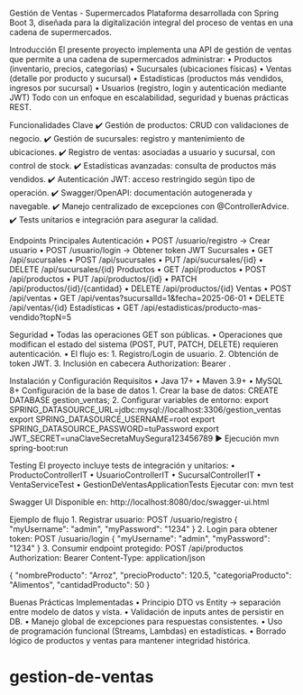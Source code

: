 Gestión de Ventas - Supermercados
Plataforma desarrollada con Spring Boot 3, diseñada para la digitalización integral del proceso de ventas en una cadena de supermercados.

Introducción
El presente proyecto implementa una API de gestión de ventas que permite a una cadena de supermercados administrar:
    • Productos (inventario, precios, categorías)
    • Sucursales (ubicaciones físicas)
    • Ventas (detalle por producto y sucursal)
    • Estadísticas (productos más vendidos, ingresos por sucursal)
    • Usuarios (registro, login y autenticación mediante JWT)
Todo con un enfoque en escalabilidad, seguridad y buenas prácticas REST.

Funcionalidades Clave
✔️ Gestión de productos: CRUD con validaciones de negocio.
✔️ Gestión de sucursales: registro y mantenimiento de ubicaciones.
✔️ Registro de ventas: asociadas a usuario y sucursal, con control de stock.
✔️ Estadísticas avanzadas: consulta de productos más vendidos.
✔️ Autenticación JWT: acceso restringido según tipo de operación.
✔️ Swagger/OpenAPI: documentación autogenerada y navegable.
✔️ Manejo centralizado de excepciones con @ControllerAdvice.
✔️ Tests unitarios e integración para asegurar la calidad.

Endpoints Principales
Autenticación
    • POST /usuario/registro → Crear usuario
    • POST /usuario/login → Obtener token JWT
Sucursales
    • GET /api/sucursales
    • POST /api/sucursales
    • PUT /api/sucursales/{id}
    • DELETE /api/sucursales/{id}
Productos
    • GET /api/productos
    • POST /api/productos
    • PUT /api/productos/{id}
    • PATCH /api/productos/{id}/{cantidad}
    • DELETE /api/productos/{id}
Ventas
    • POST /api/ventas
    • GET /api/ventas?sucursalId=1&fecha=2025-06-01
    • DELETE /api/ventas/{id}
Estadísticas
    • GET /api/estadisticas/producto-mas-vendido?topN=5

Seguridad
    • Todas las operaciones GET son públicas.
    • Operaciones que modifican el estado del sistema (POST, PUT, PATCH, DELETE) requieren autenticación.
    • El flujo es:
        1. Registro/Login de usuario.
        2. Obtención de token JWT.
        3. Inclusión en cabecera Authorization: Bearer <token>.

Instalación y Configuración
Requisitos
    • Java 17+
    • Maven 3.9+
    • MySQL 8+
Configuración de la base de datos
    1. Crear la base de datos:
       CREATE DATABASE gestion_ventas;
    2. Configurar variables de entorno:
       export SPRING_DATASOURCE_URL=jdbc:mysql://localhost:3306/gestion_ventas
       export SPRING_DATASOURCE_USERNAME=root
       export SPRING_DATASOURCE_PASSWORD=tuPassword
       export JWT_SECRET=unaClaveSecretaMuySegura123456789
▶️ Ejecución
mvn spring-boot:run

Testing
El proyecto incluye tests de integración y unitarios:
    • ProductoControllerIT
    • UsuarioControllerIT
    • SucursalControllerIT
    • VentaServiceTest
    • GestionDeVentasApplicationTests
Ejecutar con:
mvn test

Swagger UI
Disponible en:
http://localhost:8080/doc/swagger-ui.html

Ejemplo de flujo
    1. Registrar usuario:
POST /usuario/registro
{
  "myUsername": "admin",
  "myPassword": "1234"
}
    2. Login para obtener token:
POST /usuario/login
{
  "myUsername": "admin",
  "myPassword": "1234"
}
    3. Consumir endpoint protegido:
POST /api/productos
Authorization: Bearer <token>
Content-Type: application/json

{
  "nombreProducto": "Arroz",
  "precioProducto": 120.5,
  "categoriaProducto": "Alimentos",
  "cantidadProducto": 50
}

Buenas Prácticas Implementadas
    • Principio DTO vs Entity → separación entre modelo de datos y vista.
    • Validación de inputs antes de persistir en DB.
    • Manejo global de excepciones para respuestas consistentes.
    • Uso de programación funcional (Streams, Lambdas) en estadísticas.
    • Borrado lógico de productos y ventas para mantener integridad histórica.

# gestion-de-ventas
